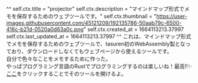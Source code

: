 ^^
self.ctx.title = "projector"
self.ctx.description = "マインドマップ形式でメモを保存するためのウェブツールです。"
self.ctx.thumbnail = "https://user-images.githubusercontent.com/45121209/192135786-50aab79c-6500-416c-b21d-0520a0d63a0c.png"
self.ctx.created_at = 1664113213.37997
self.ctx.last_updated_at = 1664113213.37997
^^
これは、マインドマップ形式でメモを保存するためのウェブツールで、tasuren初のWebAssembly製となっており、ダウンロードしなくてもウェブページから使えるツールです。  
自分で色々なことをメモするために作った。  
やっぱプログラミング言語のRustでプログラミングするのは楽しいね！最高‼️✨  
<a href="https://projector.tasuren.xyz/" target="_blank">ここ</a>をクリックすることでそのツールを開けるよ。